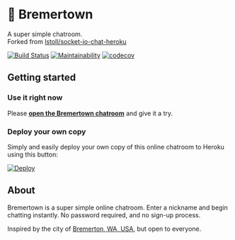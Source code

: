 # 💬 Bremertown  

A super simple chatroom.  
Forked from [lstoll/socket-io-chat-heroku](https://github.com/lstoll/socket-io-chat-heroku)  

[![Build Status](https://travis-ci.org/nothingworksright/bremertown_chatroom.svg?branch=master)](https://travis-ci.org/nothingworksright/bremertown_chatroom)
[![Maintainability](https://api.codeclimate.com/v1/badges/011d4387448b7971c24d/maintainability)](https://codeclimate.com/github/nothingworksright/bremertown_chatroom/maintainability)
[![codecov](https://codecov.io/gh/nothingworksright/bremertown_chatroom/branch/master/graph/badge.svg)](https://codecov.io/gh/nothingworksright/bremertown_chatroom)  

## Getting started  

### Use it right now  

Please **[open the Bremertown chatroom](http://www.bremertown.com)** and give it a try.  

### Deploy your own copy  

Simply and easily deploy your own copy of this online chatroom to Heroku using this button:  

[![Deploy](https://www.herokucdn.com/deploy/button.svg)](https://heroku.com/deploy)  

## About  

Bremertown is a super simple online chatroom. Enter a nickname and begin chatting instantly. No password required, and no sign-up process.  

Inspired by the city of [Bremerton, WA, USA](http://www.ci.bremerton.wa.us/), but open to everyone.  
